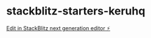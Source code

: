 # stackblitz-starters-keruhq

[Edit in StackBlitz next generation editor ⚡️](https://stackblitz.com/~/github.com/santirona/stackblitz-starters-keruhq)
